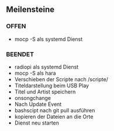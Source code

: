 <h2>Meilensteine</h2>
<h3>OFFEN</h3>
<ul>
  <li>mocp -S als systemd Dienst</li>
</ul>
<h3>BEENDET</h3>
<ul>
  <li>radiopi als systemd Dienst</li>
  <li>mocp -S als hara</li>
  <li>Verschieben der Scripte nach /scripte/</li>
  <li>Titeldarstellung beim USB Play</li>
  <li>Titel und Artist speichern</li>
  <li>onsongchange</li>
  <li>Nach Update Event</li>
  <li>bashscipt nach git pull ausführen</li>
  <li>kopieren der Dateien an die Orte</li>
  <li>Dienst neu starten</li>
</ul>
